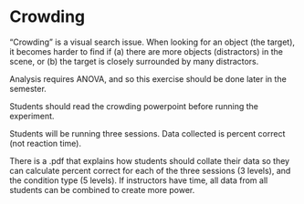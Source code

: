 # Crowding

“Crowding” is a visual search issue. When looking for an object (the target), it becomes harder to find if (a) there are more objects (distractors) in the scene, or (b) the target is closely surrounded by many distractors. 

Analysis requires ANOVA, and so this exercise should be done later in the semester.

Students should read the crowding powerpoint before running the experiment. 

Students will be running three sessions. Data collected is percent correct (not reaction time). 

There is a .pdf that explains how students should collate their data so they can calculate percent correct for each of the three sessions (3 levels), and the condition type (5 levels). If instructors have time, all data from all students can be combined to create more power. 
